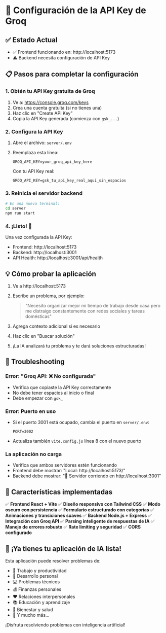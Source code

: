 # 🔑 Configuración de la API Key de Groq

## ✅ Estado Actual
- ✅ Frontend funcionando en: http://localhost:5173
- ⚠️ Backend necesita configuración de API Key

## 📋 Pasos para completar la configuración

### 1. Obtén tu API Key gratuita de Groq
1. Ve a: https://console.groq.com/keys
2. Crea una cuenta gratuita (si no tienes una)
3. Haz clic en "Create API Key"
4. Copia la API Key generada (comienza con `gsk_...`)

### 2. Configura la API Key
1. Abre el archivo: `server/.env`
2. Reemplaza esta línea:
   ```env
   GROQ_API_KEY=your_groq_api_key_here
   ```
   
   Con tu API Key real:
   ```env
   GROQ_API_KEY=gsk_tu_api_key_real_aqui_sin_espacios
   ```

### 3. Reinicia el servidor backend
```bash
# En una nueva terminal:
cd server
npm run start
```

### 4. ¡Listo! 🎉
Una vez configurada la API Key:
- Frontend: http://localhost:5173
- Backend: http://localhost:3001
- API Health: http://localhost:3001/api/health

## 💡 Cómo probar la aplicación

1. Ve a http://localhost:5173
2. Escribe un problema, por ejemplo:
   > "Necesito organizar mejor mi tiempo de trabajo desde casa pero me distraigo constantemente con redes sociales y tareas domésticas"

3. Agrega contexto adicional si es necesario

4. Haz clic en "Buscar solución"
5. ¡La IA analizará tu problema y te dará soluciones estructuradas!

## 🚨 Troubleshooting

### Error: "Groq API: ❌ No configurada"
- Verifica que copiaste la API Key correctamente
- No debe tener espacios al inicio o final
- Debe empezar con `gsk_`

### Error: Puerto en uso
- Si el puerto 3001 está ocupado, cambia el puerto en `server/.env`:
  ```env
  PORT=3002
  ```
- Actualiza también `vite.config.js` línea 8 con el nuevo puerto

### La aplicación no carga
- Verifica que ambos servidores estén funcionando
- Frontend debe mostrar: "Local: http://localhost:5173/"
- Backend debe mostrar: "🚀 Servidor corriendo en http://localhost:3001"

## 🎯 Características implementadas

✅ **Frontend React + Vite**
✅ **Diseño responsivo con Tailwind CSS**
✅ **Modo oscuro con persistencia**
✅ **Formulario estructurado con categorías**
✅ **Animaciones y transiciones suaves**
✅ **Backend Node.js + Express**
✅ **Integración con Groq API**
✅ **Parsing inteligente de respuestas de IA**
✅ **Manejo de errores robusto**
✅ **Rate limiting y seguridad**
✅ **CORS configurado**

## 🚀 ¡Ya tienes tu aplicación de IA lista!

Esta aplicación puede resolver problemas de:
- 💼 Trabajo y productividad
- 👤 Desarrollo personal
- 💻 Problemas técnicos
- 💰 Finanzas personales
- ❤️ Relaciones interpersonales
- 📚 Educación y aprendizaje
- 🏥 Bienestar y salud
- 🌟 Y mucho más...

¡Disfruta resolviendo problemas con inteligencia artificial!